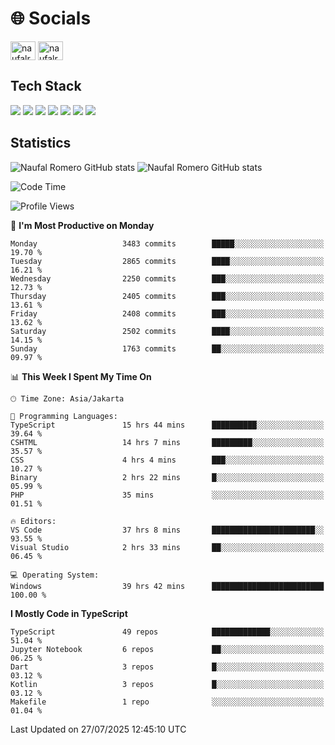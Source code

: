 <h1 align="">🌐 Socials</h1>
<p align="left">
<a href="https://linkedin.com/in/naufal-romero-putra-pratama-9ab816177/" target="blank"><img align="center" src="https://raw.githubusercontent.com/rahuldkjain/github-profile-readme-generator/master/src/images/icons/Social/linked-in-alt.svg" alt="naufalromero" height="30" width="40" /></a>
<a href="https://instagram.com/naufalromero" target="blank"><img align="center" src="https://raw.githubusercontent.com/rahuldkjain/github-profile-readme-generator/master/src/images/icons/Social/instagram.svg" alt="naufalromero" height="30" width="40" /></a>
</p>


<h2 align="">Tech Stack</h2>
<div align="">
  <img src="https://img.shields.io/badge/next.js-000000?style=for-the-badge&logo=nextdotjs&logoColor=white"/>
 <img src="https://img.shields.io/badge/typescript-%23007ACC.svg?style=for-the-badge&logo=typescript&logoColor=white"/>
 <img src="https://img.shields.io/badge/react-%2320232a.svg?style=for-the-badge&logo=react&logoColor=%2361DAFB"/>
 <img src="https://img.shields.io/badge/tailwindcss-%2338B2AC.svg?style=for-the-badge&logo=tailwind-css&logoColor=white"/>
 <img src="https://img.shields.io/badge/Prisma-3982CE?style=for-the-badge&logo=Prisma&logoColor=white"/>
 <img src="https://img.shields.io/badge/javascript-%23323330.svg?style=for-the-badge&logo=javascript&logoColor=%23F7DF1E"/>
 <img src="https://img.shields.io/badge/java-%23ED8B00.svg?style=for-the-badge&logo=openjdk&logoColor=white"/>
</div>


<h2 align="">Statistics</h2>
<div align="">
<img src="https://github-readme-stats-xi-nine-74.vercel.app/api?username=romves&show_icons=true&theme=tokyonight&include_all_commits=true&count_private=true" alt="Naufal Romero GitHub stats"/>
<img src="https://github-readme-stats-xi-nine-74.vercel.app/api/top-langs/?username=romves&theme=tokyonight&hide_border=false&include_all_commits=true&count_private=true&layout=compact" alt="Naufal Romero GitHub stats"/>
</div>

<!--START_SECTION:waka-->
![Code Time](http://img.shields.io/badge/Code%20Time-2%2C679%20hrs%2035%20mins-blue)

![Profile Views](http://img.shields.io/badge/Profile%20Views-0-blue)

📅 **I'm Most Productive on Monday** 

```text
Monday                   3483 commits        █████░░░░░░░░░░░░░░░░░░░░   19.70 % 
Tuesday                  2865 commits        ████░░░░░░░░░░░░░░░░░░░░░   16.21 % 
Wednesday                2250 commits        ███░░░░░░░░░░░░░░░░░░░░░░   12.73 % 
Thursday                 2405 commits        ███░░░░░░░░░░░░░░░░░░░░░░   13.61 % 
Friday                   2408 commits        ███░░░░░░░░░░░░░░░░░░░░░░   13.62 % 
Saturday                 2502 commits        ████░░░░░░░░░░░░░░░░░░░░░   14.15 % 
Sunday                   1763 commits        ██░░░░░░░░░░░░░░░░░░░░░░░   09.97 % 
```


📊 **This Week I Spent My Time On** 

```text
🕑︎ Time Zone: Asia/Jakarta

💬 Programming Languages: 
TypeScript               15 hrs 44 mins      ██████████░░░░░░░░░░░░░░░   39.64 % 
CSHTML                   14 hrs 7 mins       █████████░░░░░░░░░░░░░░░░   35.57 % 
CSS                      4 hrs 4 mins        ███░░░░░░░░░░░░░░░░░░░░░░   10.27 % 
Binary                   2 hrs 22 mins       █░░░░░░░░░░░░░░░░░░░░░░░░   05.99 % 
PHP                      35 mins             ░░░░░░░░░░░░░░░░░░░░░░░░░   01.51 % 

🔥 Editors: 
VS Code                  37 hrs 8 mins       ███████████████████████░░   93.55 % 
Visual Studio            2 hrs 33 mins       ██░░░░░░░░░░░░░░░░░░░░░░░   06.45 % 

💻 Operating System: 
Windows                  39 hrs 42 mins      █████████████████████████   100.00 % 
```

**I Mostly Code in TypeScript** 

```text
TypeScript               49 repos            █████████████░░░░░░░░░░░░   51.04 % 
Jupyter Notebook         6 repos             ██░░░░░░░░░░░░░░░░░░░░░░░   06.25 % 
Dart                     3 repos             █░░░░░░░░░░░░░░░░░░░░░░░░   03.12 % 
Kotlin                   3 repos             █░░░░░░░░░░░░░░░░░░░░░░░░   03.12 % 
Makefile                 1 repo              ░░░░░░░░░░░░░░░░░░░░░░░░░   01.04 % 
```




 Last Updated on 27/07/2025 12:45:10 UTC
<!--END_SECTION:waka-->
